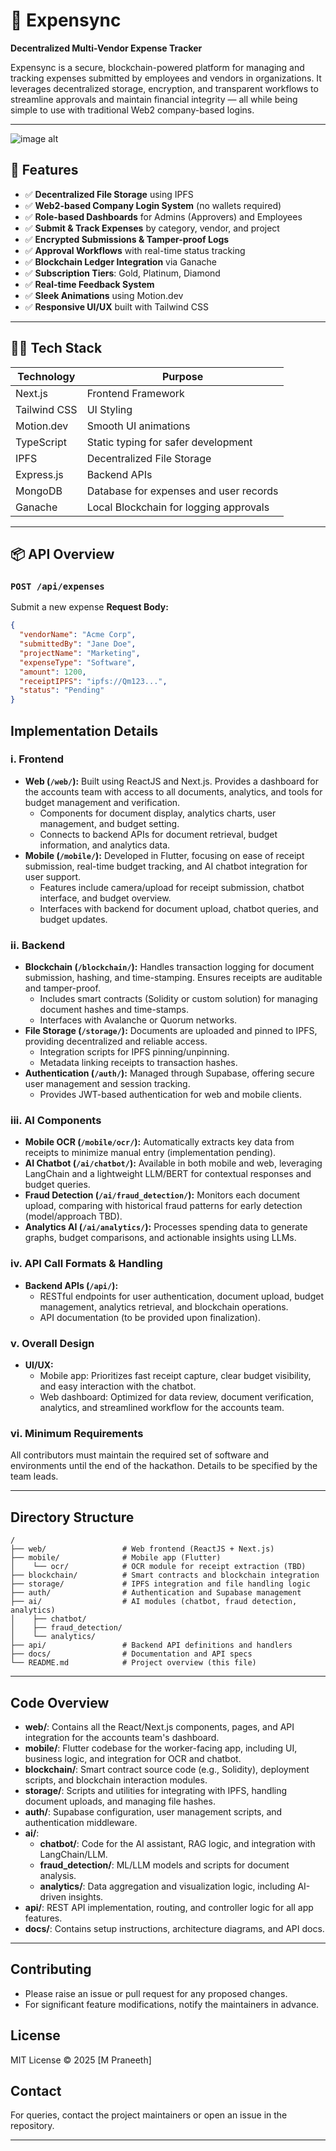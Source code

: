 # 💸 Expensync

**Decentralized Multi-Vendor Expense Tracker**

Expensync is a secure, blockchain-powered platform for managing and tracking expenses submitted by employees and vendors in organizations. It leverages decentralized storage, encryption, and transparent workflows to streamline approvals and maintain financial integrity — all while being simple to use with traditional Web2 company-based logins.

---

![image alt](https://github.com/MR-PROSTER/Expensync/blob/580fab44ba2c5b387f333814b8326f3a8ce6064d/Frontend/Dashboard.webp)

## 🚀 Features

- ✅ **Decentralized File Storage** using IPFS
- ✅ **Web2-based Company Login System** (no wallets required)
- ✅ **Role-based Dashboards** for Admins (Approvers) and Employees
- ✅ **Submit & Track Expenses** by category, vendor, and project
- ✅ **Encrypted Submissions & Tamper-proof Logs**
- ✅ **Approval Workflows** with real-time status tracking
- ✅ **Blockchain Ledger Integration** via Ganache
- ✅ **Subscription Tiers**: Gold, Platinum, Diamond
- ✅ **Real-time Feedback System**
- ✅ **Sleek Animations** using Motion.dev
- ✅ **Responsive UI/UX** built with Tailwind CSS

---

## 🧑‍💻 Tech Stack

| Technology   | Purpose                                |
| ------------ | -------------------------------------- |
| Next.js      | Frontend Framework                     |
| Tailwind CSS | UI Styling                             |
| Motion.dev   | Smooth UI animations                   |
| TypeScript   | Static typing for safer development    |
| IPFS         | Decentralized File Storage             |
| Express.js   | Backend APIs                           |
| MongoDB      | Database for expenses and user records |
| Ganache      | Local Blockchain for logging approvals |

---

## 📦 API Overview

### `POST /api/expenses`

Submit a new expense
**Request Body:**

```json
{
  "vendorName": "Acme Corp",
  "submittedBy": "Jane Doe",
  "projectName": "Marketing",
  "expenseType": "Software",
  "amount": 1200,
  "receiptIPFS": "ipfs://Qm123...",
  "status": "Pending"
}
```

## Implementation Details

### i. Frontend

- **Web (`/web/`):** Built using ReactJS and Next.js. Provides a dashboard for the accounts team with access to all documents, analytics, and tools for budget management and verification.
  - Components for document display, analytics charts, user management, and budget setting.
  - Connects to backend APIs for document retrieval, budget information, and analytics data.
- **Mobile (`/mobile/`):** Developed in Flutter, focusing on ease of receipt submission, real-time budget tracking, and AI chatbot integration for user support.
  - Features include camera/upload for receipt submission, chatbot interface, and budget overview.
  - Interfaces with backend for document upload, chatbot queries, and budget updates.

### ii. Backend

- **Blockchain (`/blockchain/`):** Handles transaction logging for document submission, hashing, and time-stamping. Ensures receipts are auditable and tamper-proof.
  - Includes smart contracts (Solidity or custom solution) for managing document hashes and time-stamps.
  - Interfaces with Avalanche or Quorum networks.
- **File Storage (`/storage/`):** Documents are uploaded and pinned to IPFS, providing decentralized and reliable access.
  - Integration scripts for IPFS pinning/unpinning.
  - Metadata linking receipts to transaction hashes.
- **Authentication (`/auth/`):** Managed through Supabase, offering secure user management and session tracking.
  - Provides JWT-based authentication for web and mobile clients.

### iii. AI Components

- **Mobile OCR (`/mobile/ocr/`):** Automatically extracts key data from receipts to minimize manual entry (implementation pending).
- **AI Chatbot (`/ai/chatbot/`):** Available in both mobile and web, leveraging LangChain and a lightweight LLM/BERT for contextual responses and budget queries.
- **Fraud Detection (`/ai/fraud_detection/`):** Monitors each document upload, comparing with historical fraud patterns for early detection (model/approach TBD).
- **Analytics AI (`/ai/analytics/`):** Processes spending data to generate graphs, budget comparisons, and actionable insights using LLMs.

### iv. API Call Formats & Handling

- **Backend APIs (`/api/`):**
  - RESTful endpoints for user authentication, document upload, budget management, analytics retrieval, and blockchain operations.
  - API documentation (to be provided upon finalization).

### v. Overall Design

- **UI/UX:**
  - Mobile app: Prioritizes fast receipt capture, clear budget visibility, and easy interaction with the chatbot.
  - Web dashboard: Optimized for data review, document verification, analytics, and streamlined workflow for the accounts team.

### vi. Minimum Requirements

All contributors must maintain the required set of software and environments until the end of the hackathon. Details to be specified by the team leads.

---

## Directory Structure

```
/
├── web/                 # Web frontend (ReactJS + Next.js)
├── mobile/              # Mobile app (Flutter)
│    └── ocr/            # OCR module for receipt extraction (TBD)
├── blockchain/          # Smart contracts and blockchain integration
├── storage/             # IPFS integration and file handling logic
├── auth/                # Authentication and Supabase management
├── ai/                  # AI modules (chatbot, fraud detection, analytics)
│    ├── chatbot/
│    ├── fraud_detection/
│    └── analytics/
├── api/                 # Backend API definitions and handlers
├── docs/                # Documentation and API specs
└── README.md            # Project overview (this file)
```

---

## Code Overview

- **web/**: Contains all the React/Next.js components, pages, and API integration for the accounts team's dashboard.
- **mobile/**: Flutter codebase for the worker-facing app, including UI, business logic, and integration for OCR and chatbot.
- **blockchain/**: Smart contract source code (e.g., Solidity), deployment scripts, and blockchain interaction modules.
- **storage/**: Scripts and utilities for integrating with IPFS, handling document uploads, and managing file hashes.
- **auth/**: Supabase configuration, user management scripts, and authentication middleware.
- **ai/**:
  - **chatbot/**: Code for the AI assistant, RAG logic, and integration with LangChain/LLM.
  - **fraud_detection/**: ML/LLM models and scripts for document analysis.
  - **analytics/**: Data aggregation and visualization logic, including AI-driven insights.
- **api/**: REST API implementation, routing, and controller logic for all app features.
- **docs/**: Contains setup instructions, architecture diagrams, and API docs.

---

## Contributing

- Please raise an issue or pull request for any proposed changes.
- For significant feature modifications, notify the maintainers in advance.

## License

MIT License © 2025 [M Praneeth]

## Contact

For queries, contact the project maintainers or open an issue in the repository.

---
